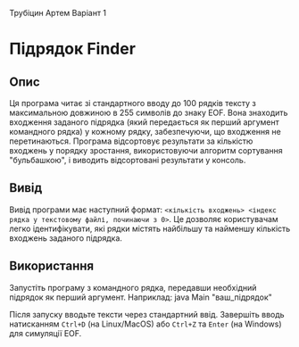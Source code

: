 Трубіцин Артем Варіант 1

# Підрядок Finder

## Опис
Ця програма читає зі стандартного вводу до 100 рядків тексту з максимальною довжиною в 255 символів до знаку EOF. Вона знаходить входження заданого підрядка (який передається як перший аргумент командного рядка) у кожному рядку, забезпечуючи, що входження не перетинаються. Програма відсортовує результати за кількістю входжень у порядку зростання, використовуючи алгоритм сортування "бульбашкою", і виводить відсортовані результати у консоль.

## Вивід
Вивід програми має наступний формат: `<кількість входжень> <індекс рядка у текстовому файлі, починаючи з 0>`. Це дозволяє користувачам легко ідентифікувати, які рядки містять найбільшу та найменшу кількість входжень заданого підрядка.

## Використання
Запустіть програму з командного рядка, передавши необхідний підрядок як перший аргумент. Наприклад:
java Main "ваш_підрядок"

Після запуску вводьте тексти через стандартний ввід. Завершіть вводь натисканням `Ctrl+D` (на Linux/MacOS) або `Ctrl+Z` та `Enter` (на Windows) для симуляції EOF.
